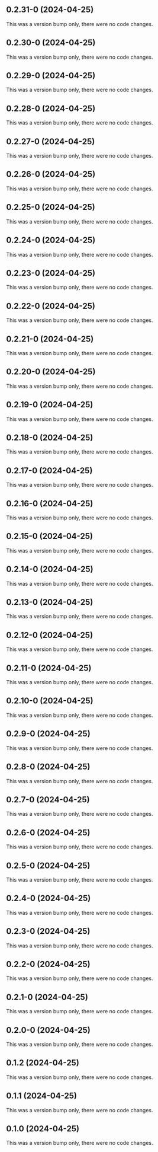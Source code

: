 ## 0.2.31-0 (2024-04-25)

This was a version bump only, there were no code changes.

## 0.2.30-0 (2024-04-25)

This was a version bump only, there were no code changes.

## 0.2.29-0 (2024-04-25)

This was a version bump only, there were no code changes.

## 0.2.28-0 (2024-04-25)

This was a version bump only, there were no code changes.

## 0.2.27-0 (2024-04-25)

This was a version bump only, there were no code changes.

## 0.2.26-0 (2024-04-25)

This was a version bump only, there were no code changes.

## 0.2.25-0 (2024-04-25)

This was a version bump only, there were no code changes.

## 0.2.24-0 (2024-04-25)

This was a version bump only, there were no code changes.

## 0.2.23-0 (2024-04-25)

This was a version bump only, there were no code changes.

## 0.2.22-0 (2024-04-25)

This was a version bump only, there were no code changes.

## 0.2.21-0 (2024-04-25)

This was a version bump only, there were no code changes.

## 0.2.20-0 (2024-04-25)

This was a version bump only, there were no code changes.

## 0.2.19-0 (2024-04-25)

This was a version bump only, there were no code changes.

## 0.2.18-0 (2024-04-25)

This was a version bump only, there were no code changes.

## 0.2.17-0 (2024-04-25)

This was a version bump only, there were no code changes.

## 0.2.16-0 (2024-04-25)

This was a version bump only, there were no code changes.

## 0.2.15-0 (2024-04-25)

This was a version bump only, there were no code changes.

## 0.2.14-0 (2024-04-25)

This was a version bump only, there were no code changes.

## 0.2.13-0 (2024-04-25)

This was a version bump only, there were no code changes.

## 0.2.12-0 (2024-04-25)

This was a version bump only, there were no code changes.

## 0.2.11-0 (2024-04-25)

This was a version bump only, there were no code changes.

## 0.2.10-0 (2024-04-25)

This was a version bump only, there were no code changes.

## 0.2.9-0 (2024-04-25)

This was a version bump only, there were no code changes.

## 0.2.8-0 (2024-04-25)

This was a version bump only, there were no code changes.

## 0.2.7-0 (2024-04-25)

This was a version bump only, there were no code changes.

## 0.2.6-0 (2024-04-25)

This was a version bump only, there were no code changes.

## 0.2.5-0 (2024-04-25)

This was a version bump only, there were no code changes.

## 0.2.4-0 (2024-04-25)

This was a version bump only, there were no code changes.

## 0.2.3-0 (2024-04-25)

This was a version bump only, there were no code changes.

## 0.2.2-0 (2024-04-25)

This was a version bump only, there were no code changes.

## 0.2.1-0 (2024-04-25)

This was a version bump only, there were no code changes.

## 0.2.0-0 (2024-04-25)

This was a version bump only, there were no code changes.

## 0.1.2 (2024-04-25)

This was a version bump only, there were no code changes.

## 0.1.1 (2024-04-25)

This was a version bump only, there were no code changes.

## 0.1.0 (2024-04-25)

This was a version bump only, there were no code changes.
